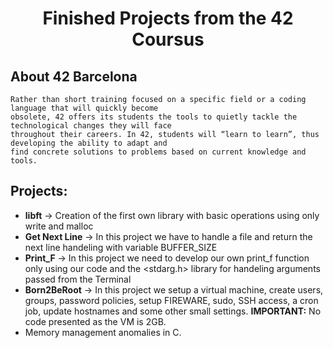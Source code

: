 <h1 align="center">
	Finished Projects from the 42 Coursus
</h1>


## About 42 Barcelona

	Rather than short training focused on a specific field or a coding language that will quickly become
	obsolete, 42 offers its students the tools to quietly tackle the technological changes they will face
	throughout their careers. In 42, students will “learn to learn”, thus developing the ability to adapt and
	find concrete solutions to problems based on current knowledge and tools.

## Projects:
* <b>libft</b> -> Creation of the first own library with basic operations using only write and malloc
* <b>Get Next Line</b> -> In this project we have to handle a file and return the next line handeling with variable BUFFER_SIZE
* <b>Print_F</b> -> In this project we need to develop our own print_f function only using our code and the <stdarg.h> library for handeling arguments passed from the Terminal
* <b>Born2BeRoot</b> -> In this project we setup a virtual machine, create users, groups, password policies, setup FIREWARE, sudo, SSH access, a cron job, update hostnames and some other small settings. <b>IMPORTANT:</b> No code presented as the VM is 2GB.
* Memory management anomalies in C.